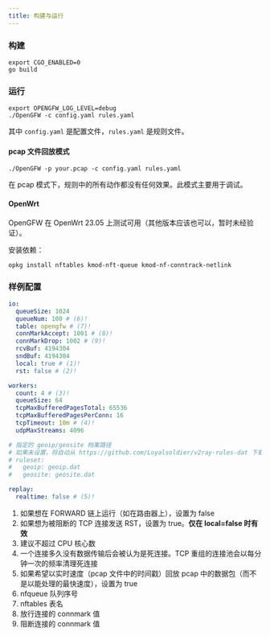 ```yaml
---
title: 构建与运行
---
```


### 构建

```shell
export CGO_ENABLED=0
go build
```

### 运行

```shell
export OPENGFW_LOG_LEVEL=debug
./OpenGFW -c config.yaml rules.yaml
```

其中 `config.yaml` 是配置文件，`rules.yaml` 是规则文件。

#### pcap 文件回放模式

```shell
./OpenGFW -p your.pcap -c config.yaml rules.yaml
```

在 pcap 模式下，规则中的所有动作都没有任何效果。此模式主要用于调试。

#### OpenWrt

OpenGFW 在 OpenWrt 23.05 上测试可用（其他版本应该也可以，暂时未经验证）。

安装依赖：

```shell
opkg install nftables kmod-nft-queue kmod-nf-conntrack-netlink
```

### 样例配置

```yaml
io:
  queueSize: 1024
  queueNum: 100 # (6)!
  table: opengfw # (7)!
  connMarkAccept: 1001 # (8)!
  connMarkDrop: 1002 # (9)!
  rcvBuf: 4194304
  sndBuf: 4194304
  local: true # (1)!
  rst: false # (2)!

workers:
  count: 4 # (3)!
  queueSize: 64
  tcpMaxBufferedPagesTotal: 65536
  tcpMaxBufferedPagesPerConn: 16
  tcpTimeout: 10m # (4)!
  udpMaxStreams: 4096

# 指定的 geoip/geosite 档案路径
# 如果未设置，将自动从 https://github.com/Loyalsoldier/v2ray-rules-dat 下载
# ruleset:
#   geoip: geoip.dat
#   geosite: geosite.dat

replay:
  realtime: false # (5)!
```

1. 如果想在 FORWARD 链上运行（如在路由器上），设置为 false
2. 如果想为被阻断的 TCP 连接发送 RST，设置为 true。**仅在 local=false 时有效**
3. 建议不超过 CPU 核心数
4. 一个连接多久没有数据传输后会被认为是死连接。TCP 重组的连接池会以每分钟一次的频率清理死连接
5. 如果希望以实时速度（pcap 文件中的时间戳）回放 pcap 中的数据包（而不是以能处理的最快速度），设置为 true
6. nfqueue 队列序号
7. nftables 表名
8. 放行连接的 connmark 值
9. 阻断连接的 connmark 值
